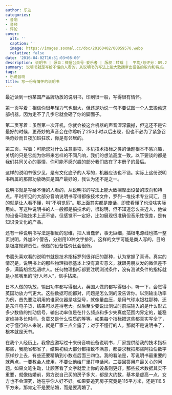 ```yaml
---
author: 乐迪
categories:
- 音响
- 音频
- 评论
cover:
  alt: ''
  caption: ''
  image: https://images.soomal.cc/doc/20160402/00059570.webp
  relative: false
date: '2016-04-02T16:31:03+08:00'
description: 说明书 | 源自：微信公众号-爱乐者 | 版权：转载 |  平均/总评分：09.27/139
summary: 说明书就是写给不懂的人看的，从说明书的写法上能大致揣摩出设备的取向和特点。平时所见的大部分音响说明书写得都像技术文件，罗列一堆技术专业词汇，目的就是让人看不懂，叫“不明觉厉”。那上面其实都是废话，即使看懂了也没啥实际用处……
tags:
- 乐说音响
title: 写一份有情怀的说明书
---
```


最近读到一份某国产品牌功放的说明书，印刷很一般，写得很有情怀。

第一页写着：相信你很年轻力气也很大，但还是劝说一句不要试图一个人去搬动这部机器，因为走不了几步它就会砸了你的脚面子。

第二页写着：虽然第一次开机，你就会被这台机器的声音深深震撼，但这还不是它最好的时候，更奇妙的声音会在你聆听了250小时以后出现，但也不必为了紧急召唤奇妙而日夜加班狂欢，你是有邻居的。

第三页，写着：可能您对什么注意事项、本机技术指标之类的话题根本不感兴趣，关切的只是它能为你带来怎样的不同凡响，我们的想法高度一致。以下要谈的都是我们共同关心的事情，你可能不感兴趣的部分我们放在了本册子的最后。

这样的说明书很少见，是有文化底子的人写的，机器应该也不错。实际上这份说明书所属的那部功放确实是国产最好的，我认为还不是之一。

说明书就是写给不懂的人看的，从说明书的写法上能大致揣摩出设备的取向和特点。平时所见的大部分音响说明书写得都像技术文件，罗列一堆技术专业词汇，目的就是让人看不懂，叫“不明觉厉”。那上面其实都是废话，即使看懂了也没啥实际用处。写这种说明书的人一般都是搞技术的，很聪明，但不知道怎么亲近人，他做的设备可能技术上还不错，但感觉不一定好，比如展现很准确但音乐性很差，是有知识没文化的产品。

还有一种说明书写法是相反的思维，把人当蠢驴，事无巨细，插根电源线也搞一整页说明，外加3个警告，分别用10种文字排列。这样的文字可能是商人写的，目的是极度规避责任，他做的设备性价比会很低。

书蠹头喜欢看的说明书就是技术指标罗列很详细的那种，认为掌握了真谛。真实的情况是，说明书上的那些物理指标基本上没有真实意义，就跟男朋友发的微信差不多，满篇胡言乱语哄人。任何物理指标都要注明测试条件，没有测试条件的指标就是小孩嘴里的“好人坏人”，信手拈来。

日本人做的功放，输出功率都写得很大，英国人做的都写得很小，听一下，会觉得英国功放力气更大。这些数据可能都对，问题是怎么测的没告诉你。以测输出功率为例，首先要注明用的谁家仪器是啥型号，就像量血压，是用气球水银柱那种，还是东洋电子货，结果可以差得老大。然后至少要说出测试时前端输入的是什么形式多少数值的推动信号，输出功率值是在什么频点和多少失真度范围内界定的，能稳定维持多长时间，负载又是什么性质的等等。如果每个指标把这些都真实写全了，对于懂行的人来说，就是厂家三点全露了；对于不懂行的人，那就不是说明书了，根本就是天书。

在我个人经历上，我曾应邀写过十来份音响设备说明书，厂家提供给我的技术指标那些，我能省都省了，结果初稿大部分都招致不满意，都要求我把那些阿拉伯数字原样抄上去，有些还要精确到小数点后面三四位。我的看法是，写说明书最重要的就两点，一要教会人使用，不要让他给厂里打电话问。二要回答用户最关心的问题。如果文笔生动，让顾客看了文字就爱上你的设备则更好。那些技术数据其实不重要，就像结婚前，男方说自己买的房子多大，都是大约数，基本是虚高一点，女方也不会深究，她在乎你人好不好。如果要追究房子究竟是115平方米，还是116.5平方米，那肯定不是要结婚，而是要离婚了。